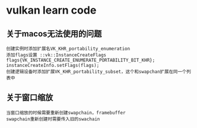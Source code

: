 # vulkan learn code

## 关于macos无法使用的问题

    创建实例时添加扩展名VK_KHR_portability_enumeration
    添加flags设置 ::vk::InstanceCreateFlags flags{VK_INSTANCE_CREATE_ENUMERATE_PORTABILITY_BIT_KHR};
    instanceCreateInfo.setFlags(flags);
    创建逻辑设备时添加扩展VK_KHR_portability_subset，这个和swapchan扩展在同一个列表中

## 关于窗口缩放

    当窗口缩放的时候需要重新创建swapchain，framebuffer
    swapchain重新创建时需要传入旧的swachain
